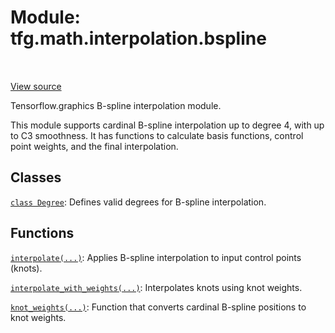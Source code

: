 <div itemscope itemtype="http://developers.google.com/ReferenceObject">
<meta itemprop="name" content="tfg.math.interpolation.bspline" />
<meta itemprop="path" content="Stable" />
</div>

# Module: tfg.math.interpolation.bspline

<!-- Insert buttons and diff -->

<table class="tfo-notebook-buttons tfo-api" align="left">
</table>

<a target="_blank" href="https://github.com/tensorflow/graphics/blob/master/tensorflow_graphics/math/interpolation/bspline.py">View source</a>



Tensorflow.graphics B-spline interpolation module.


This module supports cardinal B-spline interpolation up to degree 4, with up
to C3 smoothness. It has functions to calculate basis functions, control point
weights, and the final interpolation.

## Classes

[`class Degree`](../../../tfg/math/interpolation/bspline/Degree.md): Defines valid degrees for B-spline interpolation.

## Functions

[`interpolate(...)`](../../../tfg/math/interpolation/bspline/interpolate.md): Applies B-spline interpolation to input control points (knots).

[`interpolate_with_weights(...)`](../../../tfg/math/interpolation/bspline/interpolate_with_weights.md): Interpolates knots using knot weights.

[`knot_weights(...)`](../../../tfg/math/interpolation/bspline/knot_weights.md): Function that converts cardinal B-spline positions to knot weights.

